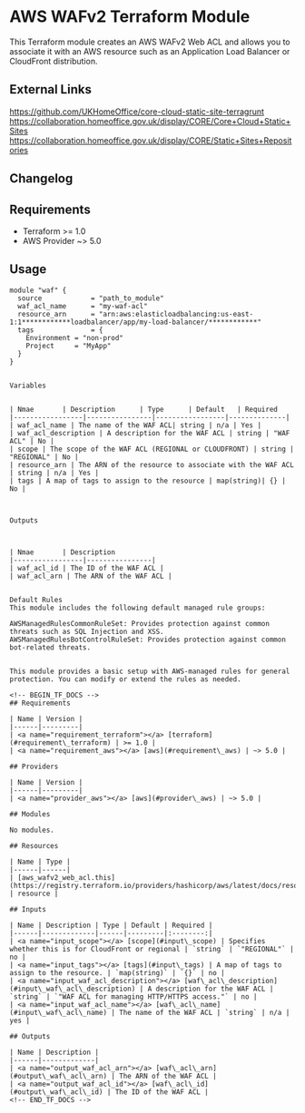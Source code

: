 # AWS WAFv2 Terraform Module

This Terraform module creates an AWS WAFv2 Web ACL and allows you to associate it with an AWS resource such as an Application Load Balancer or CloudFront distribution.

## External Links
https://github.com/UKHomeOffice/core-cloud-static-site-terragrunt
https://collaboration.homeoffice.gov.uk/display/CORE/Core+Cloud+Static+Sites
https://collaboration.homeoffice.gov.uk/display/CORE/Static+Sites+Repositories

## Changelog

## Requirements

- Terraform >= 1.0
- AWS Provider ~> 5.0

## Usage

```hcl
module "waf" {
  source            = "path_to_module"
  waf_acl_name      = "my-waf-acl"
  resource_arn      = "arn:aws:elasticloadbalancing:us-east-1:1************loadbalancer/app/my-load-balancer/************"
  tags              = {
    Environment = "non-prod"
    Project     = "MyApp"
  }
}


Variables


| Nmae       | Description      | Type      | Default   | Required 
|-----------------|----------------|-----------------|--------------|
| waf_acl_name | The name of the WAF ACL| string | n/a | Yes |
| waf_acl_description | A description for the WAF ACL | string | "WAF ACL" | No |
| scope | The scope of the WAF ACL (REGIONAL or CLOUDFRONT)	| string | "REGIONAL" | No |
| resource_arn | The ARN of the resource to associate with the WAF ACL | string | n/a | Yes |
| tags | A map of tags to assign to the resource | map(string)| {} | No |



Outputs



| Nmae       | Description     
|-----------------|----------------|
| waf_acl_id | The ID of the WAF ACL |
| waf_acl_arn | The ARN of the WAF ACL |


Default Rules
This module includes the following default managed rule groups:

AWSManagedRulesCommonRuleSet: Provides protection against common threats such as SQL Injection and XSS.
AWSManagedRulesBotControlRuleSet: Provides protection against common bot-related threats.


This module provides a basic setup with AWS-managed rules for general protection. You can modify or extend the rules as needed.

<!-- BEGIN_TF_DOCS -->
## Requirements

| Name | Version |
|------|---------|
| <a name="requirement_terraform"></a> [terraform](#requirement\_terraform) | >= 1.0 |
| <a name="requirement_aws"></a> [aws](#requirement\_aws) | ~> 5.0 |

## Providers

| Name | Version |
|------|---------|
| <a name="provider_aws"></a> [aws](#provider\_aws) | ~> 5.0 |

## Modules

No modules.

## Resources

| Name | Type |
|------|------|
| [aws_wafv2_web_acl.this](https://registry.terraform.io/providers/hashicorp/aws/latest/docs/resources/wafv2_web_acl) | resource |

## Inputs

| Name | Description | Type | Default | Required |
|------|-------------|------|---------|:--------:|
| <a name="input_scope"></a> [scope](#input\_scope) | Specifies whether this is for CloudFront or regional | `string` | `"REGIONAL"` | no |
| <a name="input_tags"></a> [tags](#input\_tags) | A map of tags to assign to the resource. | `map(string)` | `{}` | no |
| <a name="input_waf_acl_description"></a> [waf\_acl\_description](#input\_waf\_acl\_description) | A description for the WAF ACL | `string` | `"WAF ACL for managing HTTP/HTTPS access."` | no |
| <a name="input_waf_acl_name"></a> [waf\_acl\_name](#input\_waf\_acl\_name) | The name of the WAF ACL | `string` | n/a | yes |

## Outputs

| Name | Description |
|------|-------------|
| <a name="output_waf_acl_arn"></a> [waf\_acl\_arn](#output\_waf\_acl\_arn) | The ARN of the WAF ACL |
| <a name="output_waf_acl_id"></a> [waf\_acl\_id](#output\_waf\_acl\_id) | The ID of the WAF ACL |
<!-- END_TF_DOCS -->